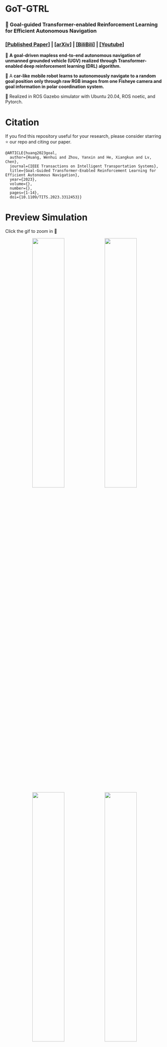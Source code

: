 # GoT-GTRL
### :page_with_curl: Goal-guided Transformer-enabled Reinforcement Learning for Efficient Autonomous Navigation
### [[**Published Paper**]](https://ieeexplore.ieee.org/document/10254445) | [[**arXiv**]](https://arxiv.org/abs/2301.00362) | [[**BiliBili**]](https://www.bilibili.com/video/BV1Mj41147Md/) | [[**Youtube**]](https://www.youtube.com/watch?v=aqJCHcsj4w0&t=1s)

:dizzy: **A goal-driven mapless end-to-end autonomous navigation of unmanned grounded vehicle (UGV) realized through Transformer-enabled deep reinforcement learning (DRL) algorithm.**

:blue_car: A **car-like mobile robot learns to autonomously navigate to a random goal position only through raw RGB images from one Fisheye camera and goal information in polar coordination system.**

:wrench: Realized in ROS Gazebo simulator with Ubuntu 20.04, ROS noetic, and Pytorch. 

# Citation
If you find this repository useful for your research, please consider starring :star: our repo and citing our paper.
```
@ARTICLE{huang2023goal,
  author={Huang, Wenhui and Zhou, Yanxin and He, Xiangkun and Lv, Chen},
  journal={IEEE Transactions on Intelligent Transportation Systems}, 
  title={Goal-Guided Transformer-Enabled Reinforcement Learning for Efficient Autonomous Navigation}, 
  year={2023},
  volume={},
  number={},
  pages={1-14},
  doi={10.1109/TITS.2023.3312453}}
```

# Preview Simulation 
Click the gif to zoom in :mag_right:
<p align="center">
  <img src="https://github.com/OscarHuangWind/DRL-Transformer-SimtoReal-Navigation/blob/master/Materials/demo_0.gif" width= "45%" />
  <img src="https://github.com/OscarHuangWind/DRL-Transformer-SimtoReal-Navigation/blob/master/Materials/demo_8.gif" width= "45%" />
  <img src="https://github.com/OscarHuangWind/DRL-Transformer-SimtoReal-Navigation/blob/master/Materials/demo_2.gif" width= "45%" />
  <img src="https://github.com/OscarHuangWind/DRL-Transformer-SimtoReal-Navigation/blob/master/Materials/demo_6.gif" width= "45%" />
</p>

# Video: Sim-to-Real Experiment :arrow_lower_left:
:point_right: [<ins>GTRL Sim-to-Real Navigation Experiment Video<ins>](https://www.youtube.com/watch?v=aqJCHcsj4w0) :point_left:

# Basic Dependency Installation
:one: [ROS Noetic](http://wiki.ros.org/noetic/Installation)

:two: [Gazebo](https://classic.gazebosim.org/tutorials?tut=install_ubuntu)

:three: [Pytorch](https://pytorch.org/get-started/locally/)

# User Guidance
## Create a new Virtual environment (conda is suggested).
Specify your own name for the virtual environment, e.g., gtrl:
```
conda create -n gtrl python=3.7
```
## Activate virtual environment.
```
conda activate gtrl
```
## Install Dependencies.
```
pip install numpy tqdm natsort cpprb matplotlib einops squaternion opencv-python rospkg rosnumpy yaml
sudo apt install python3-catkin-tools python3-osrf-pycommon
sudo apt-get install ros-noetic-cv-bridge
```
### Optional step for visualizing real-time plotting (reward curve) with Spyder. 
```
conda install spyder==5.2.2
```
## Clone the repository.
cd to your workspace and clone the repo.
```
git clone https://github.com/OscarHuangWind/DRL-Transformer-SimtoReal-Navigation.git
```

## Compile the workspace.
```
cd ~/$your workspace/DRL-Transformer-SimtoReal-Navigation/catkin_ws
```
```
catkin_make -DPYTHON_EXECUTABLE=/usr/bin/python3
```

## Set up the environment variables.
```
export GAZEBO_RESOURCE_PATH=~/$your workspace/DRL-Transformer-SimtoReal-Navigation/catkin_ws/src/gtrl/launch
export LD_LIBRARY_PATH=$LD_LIBRARY_PATH:/opt/ros/noetic/lib
```
Alternatively, you can select to write these variables to the ~/.bashrc file so that it can be automatically set when opening terminal.

## Source the workspace.
```
source devel/setup.bash
```
## Important!
Copy all the files under models folder to your default gazebo models folder.
```
cp -a ~/$your workspace/DRL-Transformer-SimtoReal-Navigation/catkin_ws/src/gtrl/models/. ~/.gazebo/models
```
## Revise your system path in main.py and env_lab.py (gtrl/scripts/Environments/env_lab.py) file.
```
main.py
import sys
sys.path.append('/home/$your workspace/DRL-Transformer-SimtoReal-Navigation/catkin_ws/src/gtrl/scripts')
```
```
env_lab.py
fullpath = os.path.join('/home/$your workspace/DRL-Transformer-SimtoReal-Navigation/catkin_ws/src/drl_navigation/launch', launchfile)
```
## Time to train and get your GTRL model!!!
```
cd ~/$your workspace/DRL-Transformer-SimtoReal-Navigation/catkin_ws/src/gtrl/scripts/SAC
```
Run it in the terminal:
```
python main.py
```
(Optional) Alternatively, if you have already installed spyder, just click the run file button in spyder.

## To kill the program, it is suggested to use following commands.
```
killall -9 rosout roslaunch rosmaster gzserver nodelet robot_state_publisher gzclient python python3
```
Alternatively, you can add alias of these commands to the ~/.bashrc file:
```
alias k9='killall -9 rosout roslaunch rosmaster gzserver nodelet robot_state_publisher gzclient python python3'
```
And type the alias in the terminal to kill all the process:
```
k9
```

# Framework

<p align="center">
<img src="https://github.com/OscarHuangWind/DRL-Transformer-SimtoReal-Navigation/blob/master/Materials/framework_final.png" width="70%">
</p>

# Goal-guided Transformer (GoT)
<p align="center">
<img src="https://github.com/OscarHuangWind/DRL-Transformer-SimtoReal-Navigation/blob/master/Materials/GoalTransformer_final.png" width="80%">
</p>

# Noise-augmented RGB images from fisheye camera
<p align="center">
<img src="https://github.com/OscarHuangWind/DRL-Transformer-SimtoReal-Navigation/blob/master/Materials/fisheye_final.png" width="60%">
</p>

# AGV and lab environment model in simulation and real world.
<p align="center">
  <img src="https://github.com/OscarHuangWind/DRL-Transformer-SimtoReal-Navigation/blob/master/Materials/gazebo_scout.png" height= "150" />
  <img src="https://github.com/OscarHuangWind/DRL-Transformer-SimtoReal-Navigation/blob/master/Materials/gazebo_world.png" height= "150" />
  <img src="https://github.com/OscarHuangWind/DRL-Transformer-SimtoReal-Navigation/blob/master/Materials/AGV.png" height= "150" />
  <img src="https://github.com/OscarHuangWind/DRL-Transformer-SimtoReal-Navigation/blob/master/Materials/Robotics_Research_Centre.png" height= "150" />
</p>

# Sim-to-Real navigaiton experiment in office environment.
<p align="center">
<img src="https://github.com/OscarHuangWind/DRL-Transformer-SimtoReal-Navigation/blob/master/Materials/office_environment.png" width="60%">
</p>
